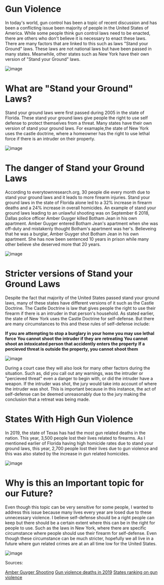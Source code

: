 # Gun Violence
<p>In today's world, gun control has been a topic of recent discussion and has been a conflicting issue been majority of people in the United States of America. While some people think gun control laws need to be enacted, there are others who don't believe it is necessary to enact these laws. There are many factors that are linked to this such as laws "Stand your Ground" laws. These laws are not national laws but have been passed in many states. Meanwhile, other states such as New York have their own version of "Stand your Ground" laws.</p>

![image](https://user-images.githubusercontent.com/54198889/66175579-56273080-e628-11e9-8fd8-252762444a61.png)

# What are "Stand your Ground" Laws?
<p>Stand your ground laws were first passed during 2005 in the state of Florida. These stand your ground laws give people the right to use self defense to protect themselves from a threat. Many states have their own version of stand your ground laws. For examaple,the state of New York uses the castle doctrine, where a homeowner has the right to use lethal force if there is an intruder on their property.</p>

![image](https://user-images.githubusercontent.com/54198889/66175761-ef564700-e628-11e9-82d8-1b16615b0d88.png)

# The danger of Stand your Ground Laws
<p>According to everytownresearch.org, 30 people die every month due to stand your ground laws and it leads to more firearm injuries. Stand your ground laws in the state of Florida alone led to a 32% increase in firearm  deaths and a 24% increase in overall homicides. An example of stand your ground laws leading to an unlawful shooting was on September 6 2018, Dallas police officer Amber Guyger killed Botham Jean in his own apartment. Amber Guyger entered Botham Jean's apartment when she was off-duty and mistakenly thought Botham's apartment was her's. Believeing that he was a burglar, Amber Guyger shot Botham Jean in his own apartment. She has now been sentenced 10 years in prison while many other believe she deserved more that 20 years.</p>

![image](https://user-images.githubusercontent.com/54198889/66175368-57a42900-e627-11e9-8a1a-679683858bd9.png)

# Stricter versions of Stand your Ground Laws
<p>Despite the fact that majority of the United States passed stand your ground laws, many of these states have different versions of it such as the Castle Doctrine. The Castle Doctrine is law that gives people the right to use their firearm if there is an intruder in that person's household. As stated earlier, the state of New York uses the Castle Doctrine for self-defense. But there are many circumstances to this and these rules of self-defense include:</p>

**If you are attempting to stop a burglary in your home you may use lethal force**
**You cannot shoot the intruder if they are retreating**
**You cannot shoot an intoxicated person that accidently enters the property**
**If a percieved threat is outside the property, you cannot shoot them**

![image](https://user-images.githubusercontent.com/54198889/66175885-6be92580-e629-11e9-8703-eab3749cc00f.png)

<p>During a court case they will also look for many other factors during the situation. Such as, did you call out any warnings, was the intruder or "percieved threat" even a danger to begin with, or did the intruder have a weapon. If the intruder was shot, the jury would take into account of where the intruder was shot. This is important because in this instance, the act of self-defense can be deemed unreasonably due to the jury making the conclusion that a retreat was being made.</p>

# States With High Gun Violence
<p>In 2019, the state of Texas has had the most gun related deaths in the nation. This year, 3,500 people lost their lives related to firearms. As I mentioned earlier of Florida having high homicide rates due to stand your ground laws, this year, 2,700 people lost their lives due to gun violence and this was also stated by the increase in gun related homicides.</p>

![image](https://user-images.githubusercontent.com/54198889/66175689-9d152600-e628-11e9-8c1e-1a5f567012cf.png)

# Why is this an Important topic for our Future?
<p>Even though this topic can be very sensitive for some people, I wanted to address this issue because many lives every year are losed due to these unnecessary violence. I believe self-defense should be a right people can keep but there should be a certain extent where this can be in the right for people to use. Such as the laws in New York, where there are specific circumstance where people should use their firearm for self-defense. Even though these circumstance can be much stricter, hopefully we all live in a future where gun related crimes are at an all time low for the United States.  </p>

![image](https://user-images.githubusercontent.com/54198889/66175282-f0867480-e626-11e9-91ed-98da2143fe14.png)

<p>Sources:</p>
<a href="https://criminal.findlaw.com/criminal-law-basics/states-that-have-stand-your-ground-laws.html"></a>
<a href="https://everytownresearch.org/fact-sheet-stand-your-ground/"></a>
<a href="https://www.theguardian.com/us-news/2019/sep/06/texas-gun-laws-mass-shootings-greg-abbott"></a>
<a href="https://www.nbcnews.com/news/crime-courts/amber-guyger-sentencing-resumes-after-murder-conviction-death-botham-jean-n1061146">Amber Guyger Shooting</a>
<a href="http://worldpopulationreview.com/states/gun-violence-by-state/">Gun violence deaths in 2019</a>
<a href="https://lawcenter.giffords.org/scorecard/#NY">States ranking on gun violence</a>
